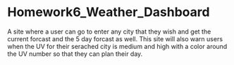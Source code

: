 # Homework6_Weather_Dashboard

A site where a user can go to enter any city that they wish and get the current forcast and the 5 day forcast as well.  This site will also warn users when the UV for their serached city is medium and high with a color around the UV number so that they can plan their day.